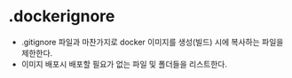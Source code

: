 # .dockerignore

- .gitignore 파일과 마찬가지로 docker 이미지를 생성(빌드) 시에 복사하는 파일을 제한한다.
- 이미지 배포시 배포할 필요가 없는 파일 및 폴더들을 리스트한다.

